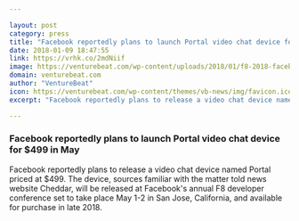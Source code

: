 ```yaml
---

layout: post
category: press
title: "Facebook reportedly plans to launch Portal video chat device for $499 in May"
date: 2018-01-09 18:47:55
link: https://vrhk.co/2mdNiif
image: https://venturebeat.com/wp-content/uploads/2018/01/f8-2018-facebook.jpg?fit=780%2C518&strip=all
domain: venturebeat.com
author: "VentureBeat"
icon: https://venturebeat.com/wp-content/themes/vb-news/img/favicon.ico
excerpt: "Facebook reportedly plans to release a video chat device named Portal priced at $499. The device, sources familiar with the matter told news website Cheddar, will be released at Facebook's annual F8 developer conference set to take place May 1-2 in San Jose, California, and available for purchase in late 2018."

---
```


### Facebook reportedly plans to launch Portal video chat device for $499 in May

Facebook reportedly plans to release a video chat device named Portal priced at $499. The device, sources familiar with the matter told news website Cheddar, will be released at Facebook's annual F8 developer conference set to take place May 1-2 in San Jose, California, and available for purchase in late 2018.